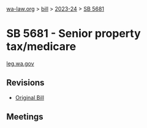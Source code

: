 [wa-law.org](/) > [bill](/bill/) > [2023-24](/bill/2023-24/) > [SB 5681](/bill/2023-24/sb/5681/)

# SB 5681 - Senior property tax/medicare
[leg.wa.gov](https://app.leg.wa.gov/billsummary?BillNumber=5681&Year=2023&Initiative=false)

## Revisions
* [Original Bill](1/)

## Meetings
